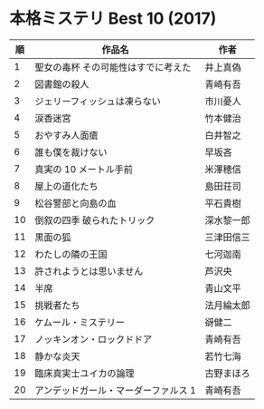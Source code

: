 # 本格ミステリ Best 10 (2017)

| 順   | 作品名                 | 作者    |
| --- | ------------------- | ----- |
| 1   | 聖女の毒杯 その可能性はすでに考えた  | 井上真偽  |
| 2   | 図書館の殺人              | 青崎有吾  |
| 3   | ジェリーフィッシュは凍らない      | 市川憂人  |
| 4   | 涙香迷宮                | 竹本健治  |
| 5   | おやすみ人面瘡             | 白井智之  |
| 6   | 誰も僕を裁けない            | 早坂吝   |
| 7   | 真実の 10 メートル手前       | 米澤穂信  |
| 8   | 屋上の道化たち             | 島田荘司  |
| 9   | 松谷警部と向島の血           | 平石貴樹  |
| 10  | 倒叙の四季 破られたトリック      | 深水黎一郎 |
| 11  | 黒面の狐                | 三津田信三 |
| 12  | わたしの隣の王国            | 七河迦南  |
| 13  | 許されようとは思いません        | 芦沢央   |
| 14  | 半席                  | 青山文平  |
| 15  | 挑戦者たち               | 法月綸太郎 |
| 16  | ケムール・ミステリー          | 谺健二   |
| 17  | ノッキンオン・ロックドドア       | 青崎有吾  |
| 18  | 静かな炎天               | 若竹七海  |
| 19  | 臨床真実士ユイカの論理         | 古野まほろ |
| 20  | アンデッドガール・マーダーファルス 1 | 青崎有吾  |